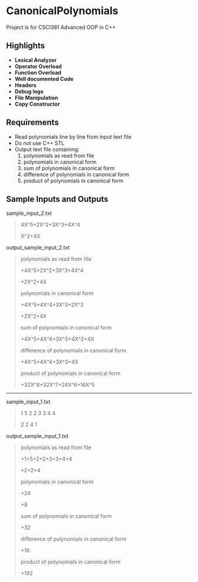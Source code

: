 # CanonicalPolynomials

Project is for CSCI381 Advanced OOP in C++

## Highlights

* **Lexical Analyzer**
* **Operator Overload**
* **Function Overload**
* **Well documented Code**
* **Headers**
* **Debug logs**
* **File Manipulation**
* **Copy Constructor**

## Requirements
* Read polynomials line by line from input text file
* Do not use C++ STL
* Output text file containing:
  1.   polynomials as read from file
  2.   polynomials in canonical form
  3.   sum of polynomials in canonical form
  4.   difference of polynomials in canonical form
  5.   product of polynomials in canonical form

## Sample Inputs and Outputs

sample_input_2.txt

> 4X^5+2X^2+3X^3+4X^4
>
> X^2+4X

output_sample_input_2.txt

> polynomials as read from file
> 
> +4X^5+2X^2+3X^3+4X^4
> 
> +2X^2+4X
> 
> polynomials in canonical form
> 
> +4X^5+4X^4+3X^3+2X^2
> 
> +2X^2+4X
> 
> sum of polynomials in canonical form
> 
> +4X^5+4X^4+3X^3+4X^2+4X
> 
> difference of polynomials in canonical form
> 
> +4X^5+4X^4+3X^3+4X
> 
> product of polynomials in canonical form
> 
> +32X^8+32X^7+24X^6+16X^5

---

sample_input_1.txt

> 1 5 2 2 3 3 4 4
> 
> 2 2 4 1

output_sample_input_1.txt

> polynomials as read from file
> 
> +1+5+2+2+3+3+4+4
> 
> +2+2+4
> 
> polynomials in canonical form
> 
> +24
> 
> +8
> 
> sum of polynomials in canonical form
> 
> +32
> 
> difference of polynomials in canonical form
> 
> +16
> 
> product of polynomials in canonical form
> 
> +192

